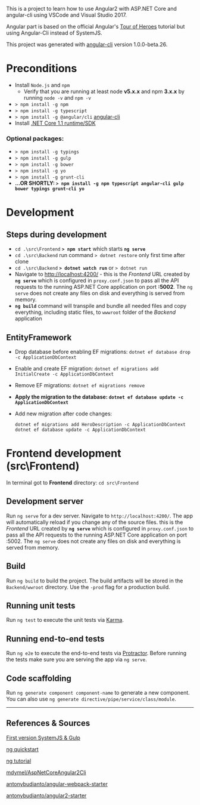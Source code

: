 This is a project to learn how to use Angular2 with ASP.NET Core and angular-cli using VSCode and Visual Studio 2017. 

Angular part is based on the official Angular's [Tour of Heroes](https://angular.io/docs/ts/latest/tutorial/) tutorial but using Angular-Cli instead of SystemJS.

This project was generated with [angular-cli](https://github.com/angular/angular-cli) version 1.0.0-beta.26.

# Preconditions

* Install `Node.js` and `npm` 
    * Verify that you are running at least node **v5.x.x** and npm **3.x.x** by running `node -v` and `npm -v`
* `> npm install -g npm`
* `> npm install -g typescript`
* `> npm install -g @angular/cli` [angular-cli](https://github.com/angular/angular-cli)
* Install [.NET Core 1.1 runtime/SDK](https://www.microsoft.com/net/download/core/#/runtime/current)

### Optional packages:
* `> npm install -g typings`
* `> npm install -g gulp`
* `> npm install -g bower`
* `> npm install -g yo`
* `> npm install -g grunt-cli`
* __...OR SHORTLY: `> npm install -g npm typescript angular-cli gulp bower typings grunt-cli yo`__

# Development
## Steps during development
* `cd .\src\Frontend` __`> npm start`__ which starts __`ng serve`__
* `cd .\src\Backend` run command `> dotnet restore` only first time after clone
* `cd .\src\Backend` __`> dotnet watch run`__ or `> dotnet run`
* Navigate to [http://localhost:4200/](http://localhost:4200/) - this is the _Frontend_ URL created by __`ng serve`__ 
which is configured in `proxy.conf.json` to pass all the API requests to the running ASP.NET Core application on port __:5002__.
The `ng serve` does not create any files on disk and everything is served from memory.
* __`ng build`__ command will transpile and bundle all needed files and copy everything, including static files, to `wwwroot` folder of the _Backend_ application

## EntityFramework
* Drop database before enabling EF migrations: `dotnet ef database drop -c ApplicationDbContext`
* Enable and create EF migration: `dotnet ef migrations add InitialCreate -c ApplicationDbContext`
* Remove EF migrations: `dotnet ef migrations remove`
* __Apply the migration to the database: `dotnet ef database update -c ApplicationDbContext`__
* Add new migration after code changes: 

    ```
    dotnet ef migrations add HeroDescription -c ApplicationDbContext
    dotnet ef database update -c ApplicationDbContext
    ```

# Frontend development (src\Frontend)

In terminal got to **Frontend** directory: `cd src\Frontend`

## Development server 
Run `ng serve` for a dev server. Navigate to `http://localhost:4200/`. The app will automatically reload if you change any of the source files.
this is the _Frontend_ URL created by __`ng serve`__ 
which is configured in `proxy.conf.json` to pass all the API requests to the running ASP.NET Core application on port :5002.
The `ng serve` does not create any files on disk and everything is served from memory.

## Build
Run `ng build` to build the project. The build artifacts will be stored in the `Backend/wwroot` directory. Use the `-prod` flag for a production build.

## Running unit tests
Run `ng test` to execute the unit tests via [Karma](https://karma-runner.github.io).

## Running end-to-end tests
Run `ng e2e` to execute the end-to-end tests via [Protractor](http://www.protractortest.org/).
Before running the tests make sure you are serving the app via `ng serve`.

## Code scaffolding
Run `ng generate component component-name` to generate a new component. You can also use `ng generate directive/pipe/service/class/module`.

---

## References & Sources

[First version SystemJS & Gulp](https://github.com/krzyhook/aspnet-core-angular2-starter)

[ng quickstart](https://angular.io/docs/ts/latest/quickstart.html)

[ng tutorial](https://angular.io/docs/ts/latest/tutorial)

[mdymel/AspNetCoreAngular2Cli](https://github.com/mdymel/AspNetCoreAngular2Cli)

[antonybudianto/angular-webpack-starter](https://github.com/antonybudianto/angular-webpack-starter)

[antonybudianto/angular2-starter](https://github.com/antonybudianto/angular2-starter)